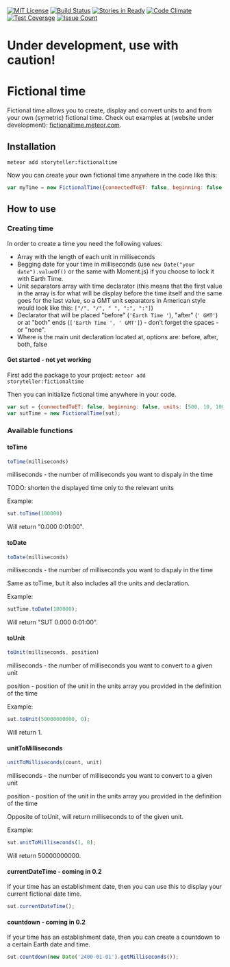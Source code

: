 [![MIT License][license-image]][license-url]
[![Build Status](https://travis-ci.org/StorytellerCZ/meteor-fictionaltime.svg?branch=master)](https://travis-ci.org/StorytellerCZ/meteor-fictionaltime)
[![Stories in Ready](https://badge.waffle.io/StorytellerCZ/meteor-fictionaltime.png?label=ready&title=Ready)](https://waffle.io/StorytellerCZ/meteor-fictionaltime)
[![Code Climate](https://codeclimate.com/github/AdwinTrave/meteor-fictionaltime/badges/gpa.svg)](https://codeclimate.com/github/AdwinTrave/meteor-fictionaltime)
[![Test Coverage](https://codeclimate.com/github/AdwinTrave/meteor-fictionaltime/badges/coverage.svg)](https://codeclimate.com/github/AdwinTrave/meteor-fictionaltime/coverage)
[![Issue Count](https://codeclimate.com/github/AdwinTrave/meteor-fictionaltime/badges/issue_count.svg)](https://codeclimate.com/github/AdwinTrave/meteor-fictionaltime)

# Under development, use with caution!

# Fictional time
Fictional time allows you to create, display and convert units to and from your own (symetric) fictional time.
Check out examples at (website under development): [fictionaltime.meteor.com](http://fictionaltime.meteor.com).

## Installation
`meteor add storyteller:fictionaltime`

Now you can create your own fictional time anywhere in the code like this:
```javascript
var myTime = new FictionalTime({connectedToET: false, beginning: false, units: [10, 100, 1000], separators: [":", ":"], declaration: "SUT", declarationLocation: "before"});
```

## How to use
### Creating time
In order to create a time you need the following values:
* Array with the length of each unit in milliseconds
* Begging date for your time in milliseconds (use `new Date("your date").valueOf()` or the same with Moment.js) if you choose to lock it with Earth Time.
* Unit separators array with time declarator (this means that the first value in the array is for what will be display before the time itself and the same goes for the last value, so a GMT unit separators in American style would look like this: `["/", "/", " ", ":", ":"]`)
* Declarator that will be placed "before" (`'Earth Time '`), "after" (`' GMT'`) or at "both" ends (`['Earth Time ', ' GMT']`) - don't forget the spaces - or "none".
* Where is the main unit declaration located at, options are: before, after, both, false

#### Get started - not yet working
First add the package to your project:
`meteor add storyteller:fictionaltime`

Then you can initialize fictional time anywhere in your code.
```javascript
var sut = {connectedToET: false, beginning: false, units: [500, 10, 100, 100, 1000], separators: [".", " ", ":", ":"], declaration: "SUT ", declarationLocation: "before"};
var sutTime = new FictionalTime(sut);
```

### Available functions
#### toTime
```javascript
toTime(milliseconds)
```
milliseconds - the number of milliseconds you want to dispaly in the time

TODO: shorten the displayed time only to the relevant units

Example:
```javascript
sut.toTime(100000)
```
Will return "0.000 0:01:00".
#### toDate
```javascript
toDate(milliseconds)
```
milliseconds - the number of milliseconds you want to dispaly in the time

Same as toTime, but it also includes all the units and declaration.

Example:
```javascript
sutTime.toDate(100000);
```
Will return "SUT 0.000 0:01:00".
#### toUnit
```javascript
toUnit(milliseconds, position)
```
milliseconds - the number of milliseconds you want to convert to a given unit

position - position of the unit in the units array you provided in the definition of the time

Example:
```javascript
sut.toUnit(50000000000, 0);
```
Will return 1.
#### unitToMilliseconds
```javascript
unitToMilliseconds(count, unit)
```
milliseconds - the number of milliseconds you want to convert to a given unit

position - position of the unit in the units array you provided in the definition of the time

Opposite of toUnit, will return milliseconds to of the given unit.

Example:
```javascript
sut.unitToMilliseconds(1, 0);
```
Will return 50000000000.

#### currentDateTime - coming in 0.2
If your time has an establishment date, then you can use this to display your current fictional date time.

```javascript
sut.currentDateTime();
```

#### countdown - coming in 0.2
If your time has an establishment date, then you can create a countdown to a certain Earth date and time.
```javascript
sut.countdown(new Date('2400-01-01').getMilliseconds());
```

[license-image]: http://img.shields.io/badge/license-MIT-blue.svg?style=flat
[license-url]: LICENSE
